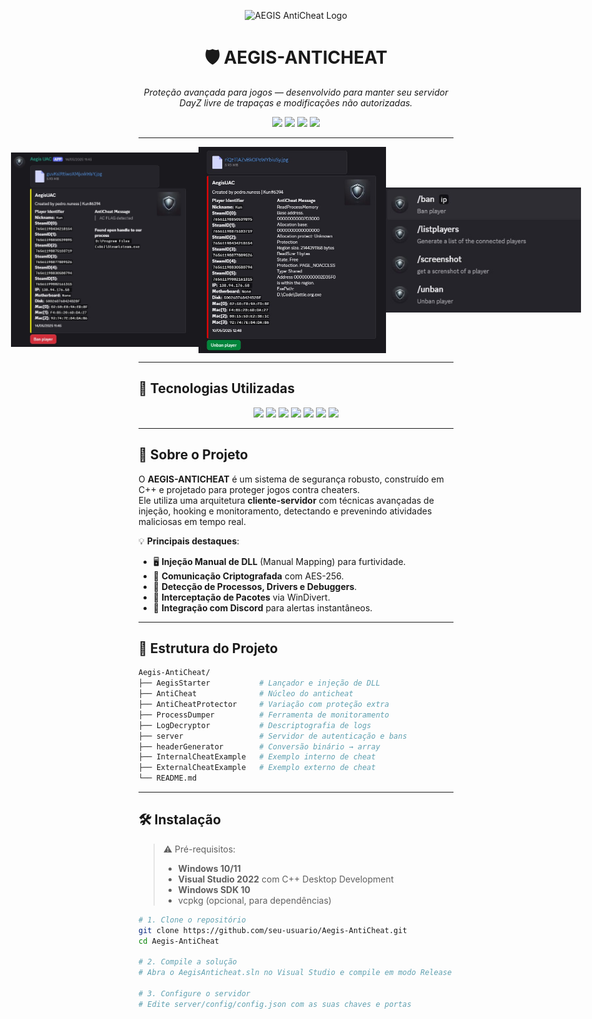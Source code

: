 <!-- Banner principal -->
<p align="center">
  <img src="https://img.shields.io/badge/AEGIS-ANTICHEAT-1f1f1f?style=for-the-badge&logo=shield&logoColor=white" alt="AEGIS AntiCheat Logo">
</p>

<h1 align="center">🛡️ AEGIS-ANTICHEAT</h1>
<p align="center">
  <em>Proteção avançada para jogos — desenvolvido para manter seu servidor DayZ livre de trapaças e modificações não autorizadas.</em>
</p>

<p align="center">
  <img src="https://img.shields.io/github/license/pedro-nuness/Aegis-AntiCheat?style=flat-square">
  <img src="https://img.shields.io/github/last-commit/pedro-nuness/Aegis-AntiCheat?style=flat-square">
  <img src="https://img.shields.io/github/stars/pedro-nuness/Aegis-AntiCheat?style=flat-square">
  <img src="https://img.shields.io/github/issues/pedro-nuness/Aegis-AntiCheat?style=flat-square">
</p>

---

<div style="display:flex; flex-direction:row; align-items:center; justify-content:center;">
  <img src="https://raw.githubusercontent.com/pedro-nuness/Aegis-AntiCheat/refs/heads/main/AEGIS.jpg" style="width:300px;">
  <img src="https://raw.githubusercontent.com/pedro-nuness/Aegis-AntiCheat/refs/heads/main/AEGIS2.jpg" style="width:300px;">
  <img src="https://raw.githubusercontent.com/pedro-nuness/Aegis-AntiCheat/refs/heads/main/AEGIS3.jpg" style="height:200px;">
</div>


---

## 🚀 Tecnologias Utilizadas

<p align="center">
  <img src="https://img.shields.io/badge/C++-00599C?style=for-the-badge&logo=cplusplus&logoColor=white">
  <img src="https://img.shields.io/badge/MinHook-1f1f1f?style=for-the-badge&logo=windows&logoColor=white">
  <img src="https://img.shields.io/badge/WinDivert-1f1f1f?style=for-the-badge">
  <img src="https://img.shields.io/badge/OpenSSL-721412?style=for-the-badge&logo=openssl&logoColor=white">
  <img src="https://img.shields.io/badge/cURL-073551?style=for-the-badge&logo=curl&logoColor=white">
  <img src="https://img.shields.io/badge/D++-1f1f1f?style=for-the-badge&logo=discord&logoColor=white">
  <img src="https://img.shields.io/badge/nlohmann/json-1f1f1f?style=for-the-badge&logo=json&logoColor=white">
</p>

---

## 📜 Sobre o Projeto

O **AEGIS-ANTICHEAT** é um sistema de segurança robusto, construído em C++ e projetado para proteger jogos contra cheaters.  
Ele utiliza uma arquitetura **cliente-servidor** com técnicas avançadas de injeção, hooking e monitoramento, detectando e prevenindo atividades maliciosas em tempo real.

💡 **Principais destaques**:
- 🖥️ **Injeção Manual de DLL** (Manual Mapping) para furtividade.
- 🔐 **Comunicação Criptografada** com AES-256.
- 🎯 **Detecção de Processos, Drivers e Debuggers**.
- 📡 **Interceptação de Pacotes** via WinDivert.
- 📲 **Integração com Discord** para alertas instantâneos.

---


## 📂 Estrutura do Projeto

```bash
Aegis-AntiCheat/
├── AegisStarter           # Lançador e injeção de DLL
├── AntiCheat              # Núcleo do anticheat
├── AntiCheatProtector     # Variação com proteção extra
├── ProcessDumper          # Ferramenta de monitoramento
├── LogDecryptor           # Descriptografia de logs
├── server                 # Servidor de autenticação e bans
├── headerGenerator        # Conversão binário → array
├── InternalCheatExample   # Exemplo interno de cheat
├── ExternalCheatExample   # Exemplo externo de cheat
└── README.md
```

---

## 🛠️ Instalação

> ⚠️ Pré-requisitos:
> - **Windows 10/11**
> - **Visual Studio 2022** com C++ Desktop Development
> - **Windows SDK 10**
> - vcpkg (opcional, para dependências)

```bash
# 1. Clone o repositório
git clone https://github.com/seu-usuario/Aegis-AntiCheat.git
cd Aegis-AntiCheat

# 2. Compile a solução
# Abra o AegisAnticheat.sln no Visual Studio e compile em modo Release

# 3. Configure o servidor
# Edite server/config/config.json com as suas chaves e portas
```

